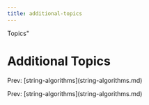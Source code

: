 ```yaml
---
title: additional-topics
---
```


Topics\"

# Additional Topics

Prev: \[string-algorithms](string-algorithms.md)

Prev: \[string-algorithms](string-algorithms.md)
